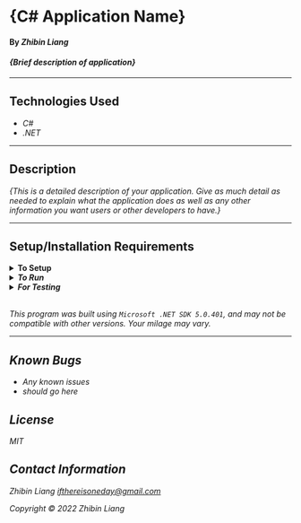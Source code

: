 # {C# Application Name}

#### By _**Zhibin Liang**_  

#### _{Brief description of application}_  

---
## Technologies Used

* _C#_
* _.NET_

---
## Description

_{This is a detailed description of your application. Give as much detail as needed to explain what the application does as well as any other information you want users or other developers to have.}_

---
## Setup/Installation Requirements

<details>
<summary><strong>To Setup</strong></summary>
<li>Install <em>Microsoft .NET SDK<em></li>
<li>Clone the repo

```sh
$ git clone
```
</li>
</details>

<details>
<summary><strong>To Run</strong></summary>
Navigate to  
   <pre>ProjectName.Solution
   ├── <strong>ProjectName</strong>
   └── ProjectName.Tests</pre>

```sh
$ dotnet run
```
</details>

<details>
<summary><strong>For Testing</strong></summary>
Navigate to  
    <pre>ProjectName.Solution
    ├── ProjectName
    └── <strong>ProjectName.Tests</strong></pre>

```sh
$ dotnet restore
```
```sh
$ dotnet test
```

</details>
<br/>

This program was built using *`Microsoft .NET SDK 5.0.401`*, and may not be compatible with other versions. Your milage may vary.

---
## Known Bugs

* _Any known issues_
* _should go here_

## License
MIT

## Contact Information
Zhibin Liang <ifthereisoneday@gmail.com>

Copyright &copy; 2022 Zhibin Liang
